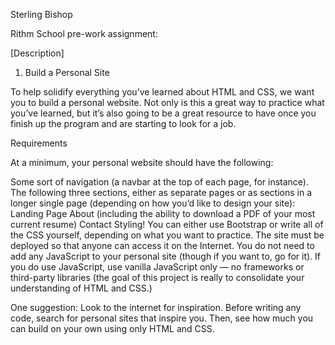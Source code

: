 Sterling Bishop

Rithm School pre-work assignment:

[Description]

1. Build a Personal Site

To help solidify everything you’ve learned about HTML and CSS, we want you to build a personal website. Not only is this a great way to practice what you’ve learned, but it’s also going to be a great resource to have once you finish up the program and are starting to look for a job.

Requirements

At a minimum, your personal website should have the following:

Some sort of navigation (a navbar at the top of each page, for instance).
The following three sections, either as separate pages or as sections in a longer single page (depending on how you’d like to design your site):
Landing Page
About (including the ability to download a PDF of your most current resume)
Contact
Styling! You can either use Bootstrap or write all of the CSS yourself, depending on what you want to practice.
The site must be deployed so that anyone can access it on the Internet.
You do not need to add any JavaScript to your personal site (though if you want to, go for it). If you do use JavaScript, use vanilla JavaScript only — no frameworks or third-party libraries (the goal of this project is really to consolidate your understanding of HTML and CSS.)

One suggestion: Look to the internet for inspiration. Before writing any code, search for personal sites that inspire you. Then, see how much you can build on your own using only HTML and CSS.

